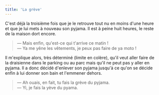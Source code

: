 ```yaml
---
title: 'La grève'
---
```


C'est déjà la troisième fois que je le retrouve tout nu en moins d'une heure et
que je lui mets à nouveau son pyjama. Il est à peine huit heures, le reste de la
maison dort encore.

> — Mais enfin, qu'est-ce qui t'arrive ce matin !  
> — Ya me yêne les vêtements, je peux pas faire de ya moto !

Il m'explique alors, très déterminé (limite en colère), qu'il veut aller faire
de la draisienne dans le parking ou au parc mais qu'il ne peut pas y aller en
pyjama. Il a donc décidé d'enlever son pyjama jusqu'à ce qu'on se décide enfin à
lui donner son bain et l'emmener dehors.

> — Ah ouais, en fait, tu fais la grève du pyjama.  
> — Yi, je fais la yève du pyama.
